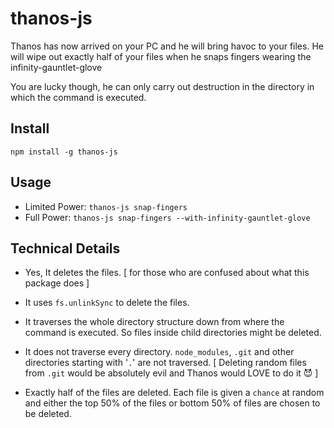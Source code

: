 # thanos-js

Thanos has now arrived on your PC and he will bring havoc to your files.
He will wipe out exactly half of your files when he snaps fingers wearing the infinity-gauntlet-glove

You are lucky though, he can only carry out destruction in the directory in which the command is executed.

## Install

`npm install -g thanos-js`

## Usage

-   Limited Power: `thanos-js snap-fingers`
-   Full Power: `thanos-js snap-fingers --with-infinity-gauntlet-glove`

## Technical Details

-   Yes, It deletes the files. [ for those who are confused about what this package does ]

-   It uses `fs.unlinkSync` to delete the files.

-   It traverses the whole directory structure down from where the command is executed. So files inside child directories might be deleted.

-   It does not traverse every directory. `node_modules`, `.git` and other directories starting with '`.`' are not traversed. [ Deleting random files from `.git` would be absolutely evil and Thanos would LOVE to do it 😈 ]
-   Exactly half of the files are deleted. Each file is given a `chance` at random and either the top 50% of the files or bottom 50% of files are chosen to be deleted.
